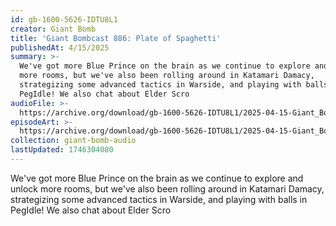 ```yaml
---
id: gb-1600-5626-IDTU8L1
creator: Giant Bomb
title: 'Giant Bombcast 886: Plate of Spaghetti'
publishedAt: 4/15/2025
summary: >-
  We've got more Blue Prince on the brain as we continue to explore and unlock
  more rooms, but we've also been rolling around in Katamari Damacy,
  strategizing some advanced tactics in Warside, and playing with balls in
  PegIdle! We also chat about Elder Scro
audioFile: >-
  https://archive.org/download/gb-1600-5626-IDTU8L1/2025-04-15-Giant_Bombcast_886_Plate_of_Spaghetti.mp3
episodeArt: >-
  https://archive.org/download/gb-1600-5626-IDTU8L1/2025-04-15-Giant_Bombcast_886_Plate_of_Spaghetti.png
collection: giant-bomb-audio
lastUpdated: 1746304080
---
```


We've got more Blue Prince on the brain as we continue to explore and unlock more rooms, but we've also been rolling around in Katamari Damacy, strategizing some advanced tactics in Warside, and playing with balls in PegIdle! We also chat about Elder Scro
